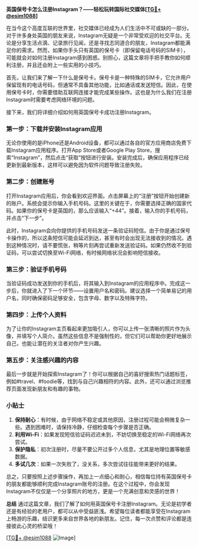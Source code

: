 **英国保号卡怎么注册Instagram？——轻松玩转国际社交媒体[[TG💪+ @esim1088](https://t.me/s/esim1088)]**

在当今这个高度互联的世界里，社交媒体已经成为人们生活中不可或缺的一部分。对于许多身处英国的朋友来说，Instagram无疑是一个非常受欢迎的社交平台。无论是分享生活点滴、记录旅行见闻，还是寻找志同道合的朋友，Instagram都能满足你的需求。然而，如果你手头只有英国的保号卡（即保留电话号码的SIM卡），可能就会对如何注册Instagram感到困惑。别担心，这篇文章将手把手教你如何顺利注册，并且还会附上一些实用的小技巧。

首先，让我们来了解一下什么是保号卡。保号卡是一种特殊的SIM卡，它允许用户保留现有的电话号码，但通常不具备其他功能，比如通话或发送短信。因此，在使用保号卡时，你需要借助互联网连接才能完成某些操作。这也是为什么我们在注册Instagram时需要考虑网络环境的问题。

接下来，我们将详细介绍如何用英国保号卡成功注册Instagram。

### **第一步：下载并安装Instagram应用**
无论你使用的是iPhone还是Android设备，都可以通过各自的官方应用商店免费下载Instagram应用程序。打开App Store或者Google Play Store，搜索“Instagram”，然后点击“获取”按钮进行安装。安装完成后，确保应用程序已经更新到最新版本，这样可以避免因为软件问题导致注册失败。

### **第二步：创建账号**
打开Instagram应用后，你会看到欢迎界面。点击屏幕上的“注册”按钮开始创建新的账户。系统会提示你输入手机号码。这里的关键在于，你需要选择正确的国家代码。如果你的保号卡是英国的，那么应该输入“+44”。接着，输入你的手机号码，并点击“下一步”。

此时，Instagram会向你提供的手机号码发送一条验证码短信。由于你是通过保号卡操作的，所以这条短信可能会延迟到达，甚至有时会出现无法接收到的情况。遇到这种情况时，请不要慌张，稍等片刻再尝试重新发送验证码。如果仍然收不到验证码，可以尝试切换至Wi-Fi网络，有时候网络状况会影响短信接收。

### **第三步：验证手机号码**
当验证码成功发送到你的手机后，将其输入到Instagram的应用程序中。完成这一步后，你就进入了下一个环节——设置用户名和密码。建议选择一个简单易记的用户名，同时确保密码足够安全，包含字母、数字以及特殊字符。

### **第四步：上传个人资料**
为了让你的Instagram主页看起来更加吸引人，你可以上传一张清晰的照片作为头像，并填写个人简介。虽然这些信息不是强制性的，但它们可以帮助你更好地展示自己，也能让潜在的关注者对你产生兴趣。

### **第五步：关注感兴趣的内容**
最后一步就是开始探索Instagram了！你可以根据自己的喜好搜索热门话题标签，例如#travel、#foodie等，找到与自己兴趣相符的内容。此外，还可以通过浏览推荐页面发现新朋友和有趣的事物。

### **小贴士**
1. **保持耐心**：有时候，由于网络不稳定或其他原因，注册过程可能会稍微复杂一些。遇到困难时，请保持冷静，仔细检查每个步骤是否正确。
2. **利用Wi-Fi**：如果发现短信验证码迟迟未到，不妨切换至稳定的Wi-Fi网络再次尝试。
3. **保护隐私**：初次注册时，尽量不要公开过多个人信息，尤其是地理位置等敏感数据。
4. **多试几次**：如果一次失败了，没关系，多次尝试往往能带来更好的结果。

总之，只要按照上述步骤操作，再加上一点细心和耐心，相信每位持有英国保号卡的朋友都能够顺利完成Instagram账号的注册。在这个过程中，你会发现Instagram不仅仅是一个分享照片的地方，更是一个充满创意和灵感的世界！

**总结**
通过这篇文章，我们了解了如何用英国保号卡注册Instagram。无论是初学者还是有经验的老用户，都可以从中受益匪浅。希望每位读者都能享受在Instagram上畅游的乐趣，结识更多来自世界各地的新朋友。记住，每一次点赞和评论都是连接彼此心灵的桥梁哦！

[[TG💪+ @esim1088](https://t.me/s/esim1088) ![Image](https://i.postimg.cc/4NQfJmqS/Snipaste-2025-05-13-00-14-12.png)]